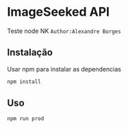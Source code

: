 # ImageSeeked API

Teste node NK
```Author:Alexandre Borges```

## Instalação

Usar npm para instalar as dependencias
```bash
npm install
```

## Uso

```javascript
npm run prod

```